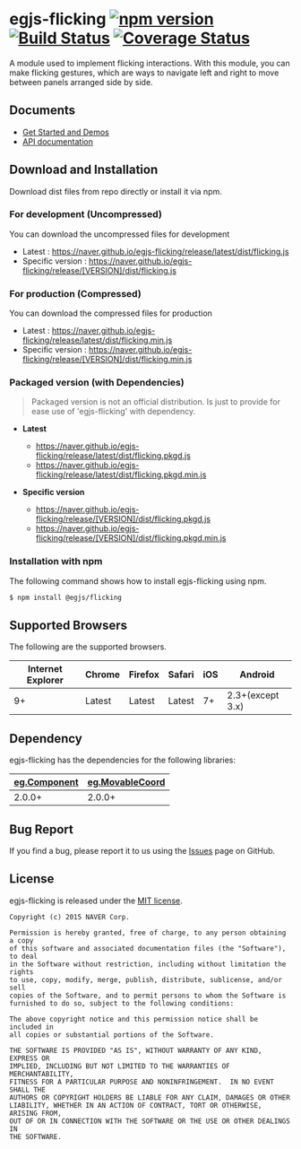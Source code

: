 # egjs-flicking [![npm version](https://badge.fury.io/js/%40egjs%2Fflicking.svg)](https://badge.fury.io/js/%40egjs%2Fflicking) [![Build Status](https://travis-ci.org/naver/egjs-flicking.svg?branch=master)](https://travis-ci.org/naver/egjs-flicking) [![Coverage Status](https://coveralls.io/repos/github/naver/egjs-flicking/badge.svg?branch=master)](https://coveralls.io/github/naver/egjs-flicking?branch=master)



A module used to implement flicking interactions.
With this module, you can make flicking gestures, which are ways to navigate left and right to move between panels arranged side by side. 

## Documents
- [Get Started and Demos](https://naver.github.io/egjs-flicking/)
- [API documentation](https://naver.github.io/egjs-flicking/release/latest/doc/)


## Download and Installation

Download dist files from repo directly or install it via npm. 

### For development (Uncompressed)

You can download the uncompressed files for development

- Latest : https://naver.github.io/egjs-flicking/release/latest/dist/flicking.js
- Specific version : https://naver.github.io/egjs-flicking/release/[VERSION]/dist/flicking.js

### For production (Compressed)

You can download the compressed files for production

- Latest : https://naver.github.io/egjs-flicking/release/latest/dist/flicking.min.js
- Specific version : https://naver.github.io/egjs-flicking/release/[VERSION]/dist/flicking.min.js

### Packaged version (with Dependencies)
> Packaged version is not an official distribution.
> Is just to provide for ease use of 'egjs-flicking' with dependency.

 - **Latest**
    - https://naver.github.io/egjs-flicking/release/latest/dist/flicking.pkgd.js
    - https://naver.github.io/egjs-flicking/release/latest/dist/flicking.pkgd.min.js

 - **Specific version**
    - https://naver.github.io/egjs-flicking/release/[VERSION]/dist/flicking.pkgd.js
    - https://naver.github.io/egjs-flicking/release/[VERSION]/dist/flicking.pkgd.min.js


### Installation with npm

The following command shows how to install egjs-flicking using npm.

```bash
$ npm install @egjs/flicking
```

## Supported Browsers
The following are the supported browsers.

|Internet Explorer|Chrome|Firefox|Safari|iOS|Android|
|---|---|---|---|---|---|
|9+|Latest|Latest|Latest|7+|2.3+(except 3.x)|


## Dependency
egjs-flicking has the dependencies for the following libraries:

|[eg.Component](https://github.com/naver/egjs-component)|[eg.MovableCoord](https://github.com/naver/egjs-movablecoord)|
|----|----|
|2.0.0+|2.0.0+|

## Bug Report

If you find a bug, please report it to us using the [Issues](https://github.com/naver/egjs-flicking/issues) page on GitHub.


## License
egjs-flicking is released under the [MIT license](http://naver.github.io/egjs/license.txt).

```
Copyright (c) 2015 NAVER Corp.

Permission is hereby granted, free of charge, to any person obtaining a copy
of this software and associated documentation files (the "Software"), to deal
in the Software without restriction, including without limitation the rights
to use, copy, modify, merge, publish, distribute, sublicense, and/or sell
copies of the Software, and to permit persons to whom the Software is
furnished to do so, subject to the following conditions:

The above copyright notice and this permission notice shall be included in
all copies or substantial portions of the Software.

THE SOFTWARE IS PROVIDED "AS IS", WITHOUT WARRANTY OF ANY KIND, EXPRESS OR
IMPLIED, INCLUDING BUT NOT LIMITED TO THE WARRANTIES OF MERCHANTABILITY,
FITNESS FOR A PARTICULAR PURPOSE AND NONINFRINGEMENT.  IN NO EVENT SHALL THE
AUTHORS OR COPYRIGHT HOLDERS BE LIABLE FOR ANY CLAIM, DAMAGES OR OTHER
LIABILITY, WHETHER IN AN ACTION OF CONTRACT, TORT OR OTHERWISE, ARISING FROM,
OUT OF OR IN CONNECTION WITH THE SOFTWARE OR THE USE OR OTHER DEALINGS IN
THE SOFTWARE.
```
